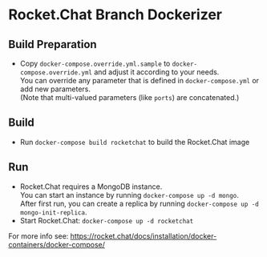 # Rocket.Chat Branch Dockerizer

## Build Preparation

* Copy `docker-compose.override.yml.sample` to `docker-compose.override.yml` and adjust it according to your needs.  
  You can override any parameter that is defined in `docker-compose.yml` or add new parameters.  
  (Note that multi-valued parameters (like `ports`) are concatenated.)


## Build

* Run `docker-compose build rocketchat` to build the Rocket.Chat image


## Run

* Rocket.Chat requires a MongoDB instance.  
  You can start an instance by running `docker-compose up -d mongo`.  
  After first run, you can create a replica by running `docker-compose up -d mongo-init-replica`.
* Start Rocket.Chat: `docker-compose up -d rocketchat`

For more info see: https://rocket.chat/docs/installation/docker-containers/docker-compose/
